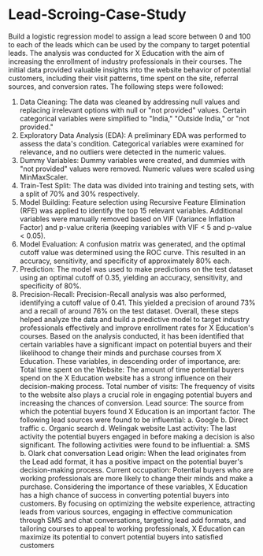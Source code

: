 # Lead-Scroing-Case-Study
Build a logistic regression model to assign a lead score between 0 and 100 to each of the  leads which can be used by the company to target potential leads.
The analysis was conducted for X Education with the aim of increasing the enrollment of 
industry professionals in their courses. The initial data provided valuable insights into the 
website behavior of potential customers, including their visit patterns, time spent on the site, 
referral sources, and conversion rates.
The following steps were followed:
1. Data Cleaning: The data was cleaned by addressing null values and replacing irrelevant 
options with null or "not provided" values. Certain categorical variables were 
simplified to "India," "Outside India," or "not provided."
2. Exploratory Data Analysis (EDA): A preliminary EDA was performed to assess the 
data's condition. Categorical variables were examined for relevance, and no outliers 
were detected in the numeric values.
3. Dummy Variables: Dummy variables were created, and dummies with "not provided" 
values were removed. Numeric values were scaled using MinMaxScaler.
4. Train-Test Split: The data was divided into training and testing sets, with a split of 70% 
and 30% respectively.
5. Model Building: Feature selection using Recursive Feature Elimination (RFE) was 
applied to identify the top 15 relevant variables. Additional variables were manually 
removed based on VIF (Variance Inflation Factor) and p-value criteria (keeping 
variables with VIF < 5 and p-value < 0.05).
6. Model Evaluation: A confusion matrix was generated, and the optimal cutoff value 
was determined using the ROC curve. This resulted in an accuracy, sensitivity, and 
specificity of approximately 80% each.
7. Prediction: The model was used to make predictions on the test dataset using an 
optimal cutoff of 0.35, yielding an accuracy, sensitivity, and specificity of 80%.
8. Precision-Recall: Precision-Recall analysis was also performed, identifying a cutoff 
value of 0.41. This yielded a precision of around 73% and a recall of around 76% on 
the test dataset.
Overall, these steps helped analyze the data and build a predictive model to target industry 
professionals effectively and improve enrollment rates for X Education's courses.
Based on the analysis conducted, it has been identified that certain variables have a significant 
impact on potential buyers and their likelihood to change their minds and purchase courses 
from X Education. These variables, in descending order of importance, are:
Total time spent on the Website: The amount of time potential buyers spend on the X 
Education website has a strong influence on their decision-making process.
Total number of visits: The frequency of visits to the website also plays a crucial role in 
engaging potential buyers and increasing the chances of conversion.
Lead source: The source from which the potential buyers found X Education is an important 
factor. The following lead sources were found to be influential: a. Google b. Direct traffic c. 
Organic search d. Welingak website
Last activity: The last activity the potential buyers engaged in before making a decision is also 
significant. The following activities were found to be influential: a. SMS b. Olark chat 
conversation
Lead origin: When the lead originates from the Lead add format, it has a positive impact on 
the potential buyer's decision-making process.
Current occupation: Potential buyers who are working professionals are more likely to change 
their minds and make a purchase.
Considering the importance of these variables, X Education has a high chance of success in 
converting potential buyers into customers. By focusing on optimizing the website 
experience, attracting leads from various sources, engaging in effective communication 
through SMS and chat conversations, targeting lead add formats, and tailoring courses to 
appeal to working professionals, X Education can maximize its potential to convert potential 
buyers into satisfied customers
